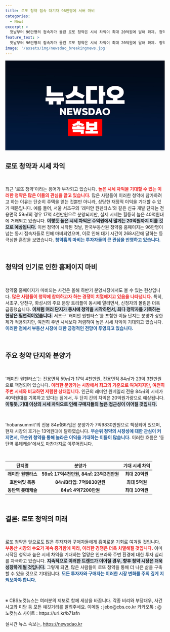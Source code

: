 ```yaml
---
title: 로또 청약 접속 대기자 96만명에 서버 마비
categories:
  - News
excerpt: >
  첫날부터 96만명의 접속자가 몰린 로또 청약은 시세 차익이 최대 20억원에 달해 화제. 청약홈이 마비되며 경쟁은 더욱 치열해지고 있다. 부동산 시장의 최대어가 된 이번 청약, 당신의 기회를 놓치지 마세요!
feature_text: >
  첫날부터 96만명의 접속자가 몰린 로또 청약은 시세 차익이 최대 20억원에 달해 화제. 청약홈이 마비되며 경쟁은 더욱 치열해지고 있다. 부동산 시장의 최대어가 된 이번 청약, 당신의 기회를 놓치지 마세요!
image: '/assets/img/newsdao_breakingnews.jpg'
---
```


<p><img src="/assets/img/newsdao_breakingnews.jpg" alt="pcversion 속보" /></p>

<h2 data-ke-size="size26">로또 청약과 시세 차익</h2>

<p data-ke-size="size16">&nbsp;</p>

<p>최근 '로또 청약'이라는 용어가 부각되고 있습니다. <b><span style="color: #ee2323;">높은 시세 차익을 기대할 수 있는 이러한 청약은 많은 이들의 관심을 끌고 있습니다.</span></b> 많은 사람들이 이러한 청약에 참가하려고 하는 이유는 단순히 주택을 얻는 것뿐만 아니라, 상당한 재정적 이익을 기대할 수 있기 때문입니다. 예를 들어, 서울 서초구의 '래미안 원펜타스'와 같은 신규 개발 단지는 전용면적 59㎡의 경우 17억 4천만원으로 분양되지만, 실제 시세는 월등히 높은 40억원대에 거래되고 있습니다. <b><span style="background-color: #21538527;">이렇듯 높은 시세 차익은 수억원에서 많게는 20억원까지 이를 것으로 예상됩니다.</span></b> 이번 청약이 시작된 첫날, 한국부동산원 청약홈 홈페이지는 96만명이 넘는 동시 접속자들로 인해 마비되었으며, 이로 인해 대기 시간이 268시간에 달하는 등 극심한 혼잡을 보였습니다. <b><span style="color: #1a5490;">청약홈의 마비는 투자자들의 큰 관심을 반영하고 있습니다.</span></b> </p>

<p data-ke-size="size16">&nbsp;</p>

<h2 data-ke-size="size26">청약의 인기로 인한 홈페이지 마비</h2>

<p data-ke-size="size16">&nbsp;</p>

<p>청약홈 홈페이지가 마비되는 사건은 올해 하반기 분양시장에서도 볼 수 있는 현상입니다. <b><span style="color: #ee2323;">많은 사람들이 청약에 참여하고자 하는 경쟁이 치열해지고 있음을 나타냅니다.</span></b> 특히, 서초구, 양천구, 화성시의 주요 분양 트리플이 동시에 열리면서, 신청자의 몰림은 더욱 급증했습니다. <b><span style="background-color: #21538527;">이처럼 여러 단지가 동시에 청약을 시작하면서, 최다 청약자를 기록하는 현상은 필연적이었습니다.</span></b> 서초구 '래미안 원펜타스'를 포함한 이들 단지는 분양가 상한제가 적용되지만, 여전히 주변 시세보다 저렴하여 높은 시세 차익이 기대되고 있습니다. <b><span style="color: #1a5490;">이러한 점에서 부동산 시장에 대한 긍정적인 전망이 투영되고 있습니다.</span></b></p>

<p data-ke-size="size16">&nbsp;</p>

<h2 data-ke-size="size26">주요 청약 단지와 분양가</h2>

<p data-ke-size="size16">&nbsp;</p>

<p>'래미안 원펜타스'는 전용면적 59㎡가 17억 4천만원, 전용면적 84㎡가 23억 3천만원으로 책정되어 있습니다. <b><span style="color: #ee2323;">이러한 분양가는 시장에서 최고의 기준으로 여겨지지만, 여전히 주변 시세와 비교하면 저렴한 상태입니다.</span></b> 인근의 래미안 원베일리 전용 84㎡의 시세가 40억원대를 기록하고 있다는 점에서, 두 단지 간의 차익은 20억원가량으로 예상됩니다. <b><span style="background-color: #21538527;">이렇듯, 기대 이상의 시세 차익으로 인해 구매자들의 높은 접근성이 이어질 것입니다.</span></b></p>

<p data-ke-size="size16">&nbsp;</p>

<p>'hobansummit'의 전용 84㎡B타입은 분양가가 7억9830만원으로 책정되어 있으며, 현재 시장의 호가는 13억원대에 달하였습니다. <b><span style="color: #1a5490;">무순위 청약의 시장성에 대한 관심이 커지면서, 무순위 청약을 통해 놀라운 이익을 기대하는 이들이 많습니다.</span></b> 이러한 흐름은 '동탄역 롯데캐슬'에서도 마찬가지로 이루어집니다.  </p>

<p data-ke-size="size16">&nbsp;</p>

<table style="width: 100%; border-collapse: collapse;">
    <thead>
        <tr>
            <th style="text-align: center;"><b>단지명</b></th>
            <th style="text-align: center;"><b>분양가</b></th>
            <th style="text-align: center;"><b>기대 시세 차익</b></th>
        </tr>
    </thead>
    <tbody>
        <tr>
            <td style="text-align: center; height: 17px;"><b>래미안 원펜타스</b></td>
            <td style="text-align: center; height: 17px;"><b>59㎡: 17억4천만원, 84㎡: 23억3천만원</b></td>
            <td style="text-align: center; height: 17px;"><b>최대 20억원</b></td>
        </tr>
        <tr>
            <td style="text-align: center; height: 17px;"><b>호반써밋 목동</b></td>
            <td style="text-align: center; height: 17px;"><b>84㎡B타입: 7억9830만원</b></td>
            <td style="text-align: center; height: 17px;"><b>최대 5억원</b></td>
        </tr>
        <tr>
            <td style="text-align: center; height: 17px;"><b>동탄역 롯데캐슬</b></td>
            <td style="text-align: center; height: 17px;"><b>84㎡: 4억7200만원</b></td>
            <td style="text-align: center; height: 17px;"><b>최대 10억원</b></td>
        </tr>
    </tbody>
</table>

<p data-ke-size="size16">&nbsp;</p>

<h2 data-ke-size="size26">결론: 로또 청약의 미래</h2>

<p data-ke-size="size16">&nbsp;</p>

<p>로또 청약은 앞으로도 많은 투자자와 구매자들에게 흥미로운 기회로 여겨질 것입니다. <b><span style="color: #ee2323;">부동산 시장의 수요가 계속 증가함에 따라, 이러한 경쟁은 더욱 치열해질 것입니다.</span></b> 이미 시작된 청약과 높은 시세 차익을 기대하는 열망은 인프라와 주변 환경에 대한 투자 심리를 자극하고 있습니다. <b><span style="background-color: #21538527;">지속적으로 이러한 트렌드가 이어질 경우, 향후 청약 시장은 더욱 성장하게 될 것입니다.</span></b> 그렇게 되면, 많은 사람들이 로또 청약을 통해 더 나은 삶을 구축할 수 있을 것으로 기대됩니다. <b><span style="color: #1a5490;">모든 투자자와 구매자는 이러한 시장 변화를 주의 깊게 지켜보아야 합니다.</span></b></p>

<p data-ke-size="size16">&nbsp;</p>

<p>※ CBS노컷뉴스는 여러분의 제보로 함께 세상을 바꿉니다. 각종 비리와 부당대우, 사건사고와 미담 등 모든 얘깃거리를 알려주세요. 이메일 : jebo@cbs.co.kr 카카오톡 : @노컷뉴스 사이트 : https://url.kr/b71afn</p>
실시간 뉴스 속보는, <a href="https://newsdao.kr" rel="dofollow">https://newsdao.kr</a>


